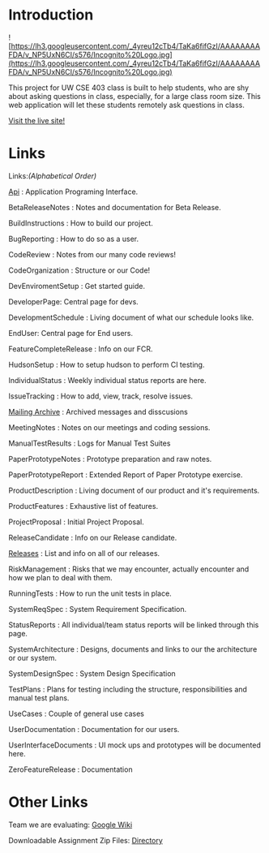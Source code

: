 # Introduction #
![https://lh3.googleusercontent.com/_4yreu12cTb4/TaKa6fifGzI/AAAAAAAAFDA/v_NP5UxN6CI/s576/Incognito%20Logo.jpg](https://lh3.googleusercontent.com/_4yreu12cTb4/TaKa6fifGzI/AAAAAAAAFDA/v_NP5UxN6CI/s576/Incognito%20Logo.jpg)

This project for UW CSE 403 class is built to help students, who are shy about asking questions in class, especially, for a large class room size. This web application will let these students remotely ask questions in class.

[Visit the live site!](https://cubist.cs.washington.edu/~ashen/Incognito/login.php)

# Links #

Links:_(Alphabetical Order)_

[Api](Api.md) : Application Programing Interface.

BetaReleaseNotes : Notes and documentation for Beta Release.

BuildInstructions : How to build our project.

BugReporting : How to do so as a user.

CodeReview : Notes from our many code reviews!

CodeOrganization : Structure or our Code!

DevEnviromentSetup : Get started guide.

DeveloperPage: Central page for devs.

DevelopmentSchedule : Living document of what our schedule looks like.

EndUser: Central page for End users.

FeatureCompleteRelease : Info on our FCR.

HudsonSetup : How to setup hudson to perform CI testing.

IndividualStatus : Weekly individual status reports are here.

IssueTracking : How to add, view, track, resolve issues.

[Mailing Archive](http://groups.google.com/group/fu11h0use) : Archived messages and disscusions

MeetingNotes : Notes on our meetings and coding sessions.

ManualTestResults : Logs for Manual Test Suites

PaperPrototypeNotes : Prototype preparation and raw notes.

PaperPrototypeReport : Extended Report of Paper Prototype exercise.

ProductDescription : Living document of our product and it's requirements.

ProductFeatures : Exhaustive list of features.

ProjectProposal : Initial Project Proposal.

ReleaseCandidate : Info on our Release candidate.

[Releases](Releases.md) : List and info on all of our releases.

RiskManagement : Risks that we may encounter, actually encounter and how we plan to deal with them.

RunningTests : How to run the unit tests in place.

SystemReqSpec : System Requirement Specification.

StatusReports : All individual/team status reports will be linked through this page.

SystemArchitecture : Designs, documents and links to our the architecture or our system.

SystemDesignSpec : System Design Specification

TestPlans : Plans for testing including the structure, responsibilities and manual test plans.

UseCases : Couple of general use cases

UserDocumentation : Documentation for our users.

UserInterfaceDocuments : UI mock ups and prototypes will be documented here.

ZeroFeatureRelease : Documentation

# Other Links #

Team we are evaluating: [Google Wiki](http://code.google.com/p/team-jtacck-cse403-project/downloads/list)

Downloadable Assignment Zip Files: [Directory](http://code.google.com/p/classroom-presenter/downloads/list)